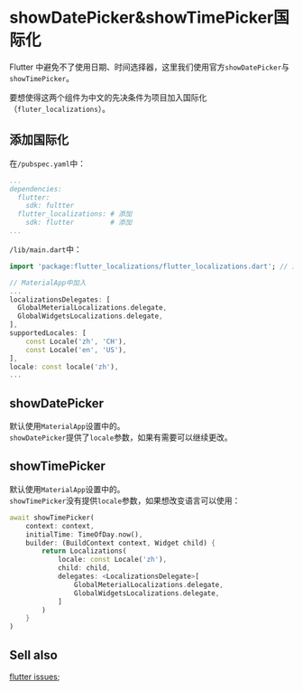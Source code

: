 # showDatePicker&showTimePicker国际化

Flutter 中避免不了使用日期、时间选择器，这里我们使用官方`showDatePicker`与`showTimePicker`。

要想使得这两个组件为中文的先决条件为项目加入国际化（`fluter_localizations`）。

## 添加国际化

在`/pubspec.yaml`中：
```yaml
...
dependencies:
  flutter:
    sdk: fultter
  flutter_localizations: # 添加
    sdk: flutter         # 添加
...
```

`/lib/main.dart`中：
```dart
import 'package:flutter_localizations/flutter_localizations.dart'; // 添加

// MaterialApp中加入
...
localizationsDelegates: [
  GlobalMeterialLocalizations.delegate,
  GlobalWidgetsLocalizations.delegate,
],
supportedLocales: [
    const Locale('zh', 'CH'),
    const Locale('en', 'US'),
],
locale: const locale('zh'),
...
```

## showDatePicker

默认使用`MaterialApp`设置中的。  
`showDatePicker`提供了`locale`参数，如果有需要可以继续更改。

## showTimePicker

默认使用`MaterialApp`设置中的。  
`showTimePicker`没有提供`locale`参数，如果想改变语言可以使用：  

```dart
await showTimePicker(
    context: context,
    initialTime: TimeOfDay.now(),
    builder: (BuildContext context, Widget child) {
        return Localizations(
            locale: const Locale('zh'),
            child: child,
            delegates: <LocalizationsDelegate>[
                GlobalMeterialLocalizations.delegate,
                GlobalWidgetsLocalizations.delegate,
            ]
        )
    }
)
```

## Sell also

[flutter issues](https://github.com/flutter/flutter/issues/12655);
